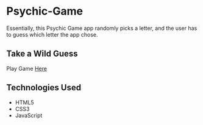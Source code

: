 # Psychic-Game

Essentially, this Psychic Game app randomly picks a letter, and the user has to guess which letter the app chose.

## Take a Wild Guess
Play Game [Here](https://kimjaydot.github.io/Psychic-Game)


## Technologies Used

* HTML5
* CSS3
* JavaScript



